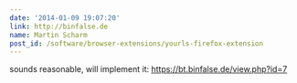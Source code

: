 ```yaml
---
date: '2014-01-09 19:07:20'
link: http://binfalse.de
name: Martin Scharm
post_id: /software/browser-extensions/yourls-firefox-extension
---
```


sounds reasonable, will implement it: https://bt.binfalse.de/view.php?id=7